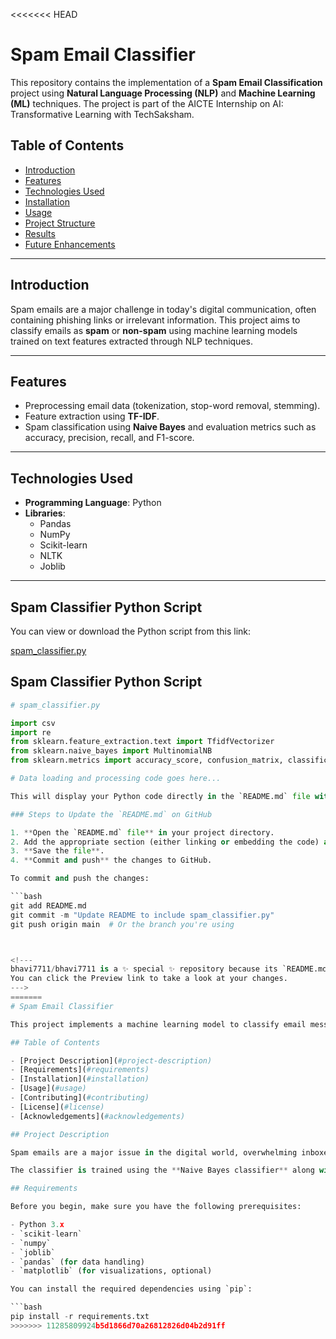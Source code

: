 <<<<<<< HEAD
# Spam Email Classifier  

This repository contains the implementation of a **Spam Email Classification** project using **Natural Language Processing (NLP)** and **Machine Learning (ML)** techniques. The project is part of the AICTE Internship on AI: Transformative Learning with TechSaksham.  

## Table of Contents  
- [Introduction](#introduction)  
- [Features](#features)  
- [Technologies Used](#technologies-used)  
- [Installation](#installation)  
- [Usage](#usage)  
- [Project Structure](#project-structure)  
- [Results](#results)  
- [Future Enhancements](#future-enhancements)  

---

## Introduction  
Spam emails are a major challenge in today's digital communication, often containing phishing links or irrelevant information. This project aims to classify emails as **spam** or **non-spam** using machine learning models trained on text features extracted through NLP techniques.  

---

## Features  
- Preprocessing email data (tokenization, stop-word removal, stemming).  
- Feature extraction using **TF-IDF**.  
- Spam classification using **Naive Bayes** and evaluation metrics such as accuracy, precision, recall, and F1-score.  

---

## Technologies Used  
- **Programming Language**: Python  
- **Libraries**:  
  - Pandas  
  - NumPy  
  - Scikit-learn  
  - NLTK  
  - Joblib  

---
## Spam Classifier Python Script

You can view or download the Python script from this link:

[spam_classifier.py](./spam_classifier.py)

## Spam Classifier Python Script

```python
# spam_classifier.py

import csv
import re
from sklearn.feature_extraction.text import TfidfVectorizer
from sklearn.naive_bayes import MultinomialNB
from sklearn.metrics import accuracy_score, confusion_matrix, classification_report

# Data loading and processing code goes here...

This will display your Python code directly in the `README.md` file with proper syntax highlighting.

### Steps to Update the `README.md` on GitHub

1. **Open the `README.md` file** in your project directory.
2. Add the appropriate section (either linking or embedding the code) as shown above.
3. **Save the file**.
4. **Commit and push** the changes to GitHub.

To commit and push the changes:

```bash
git add README.md
git commit -m "Update README to include spam_classifier.py"
git push origin main  # Or the branch you're using



<!---
bhavi7711/bhavi7711 is a ✨ special ✨ repository because its `README.md` (this file) appears on your GitHub profile.
You can click the Preview link to take a look at your changes.
--->
=======
# Spam Email Classifier

This project implements a machine learning model to classify email messages as either "spam" or "ham" (non-spam). Using natural language processing (NLP) and machine learning techniques, this classifier is built to filter out unwanted emails from important ones.

## Table of Contents

- [Project Description](#project-description)
- [Requirements](#requirements)
- [Installation](#installation)
- [Usage](#usage)
- [Contributing](#contributing)
- [License](#license)
- [Acknowledgements](#acknowledgements)

## Project Description

Spam emails are a major issue in the digital world, overwhelming inboxes with irrelevant content. The purpose of this project is to build an automatic spam email classifier using machine learning techniques to detect spam emails.

The classifier is trained using the **Naive Bayes classifier** along with **TF-IDF (Term Frequency-Inverse Document Frequency)** vectorization for feature extraction. This approach uses labeled data to train the model, which is then able to predict whether a new email is spam or not.

## Requirements

Before you begin, make sure you have the following prerequisites:

- Python 3.x
- `scikit-learn`
- `numpy`
- `joblib`
- `pandas` (for data handling)
- `matplotlib` (for visualizations, optional)

You can install the required dependencies using `pip`:

```bash
pip install -r requirements.txt
>>>>>>> 11285809924b5d1866d70a26812826d04b2d91ff
